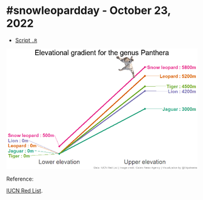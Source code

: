 # #snowleopardday - October 23, 2022

- [Script `.R`](https://github.com/fblpalmeira/snowleopard/blob/main/slope_pantheras.R)

<img src="https://github.com/fblpalmeira/snowleopard/blob/main/pantheras_elevation2.png">

Reference: 

[IUCN Red List](https://www.iucnredlist.org/).
